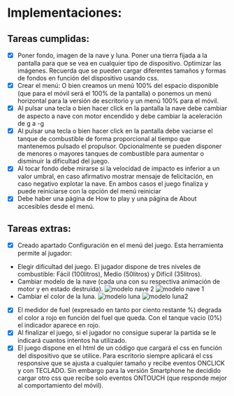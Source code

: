 # Implementaciones:  
## Tareas cumplidas:
- [x] Poner fondo, imagen de la nave y luna. Poner una tierra fijada a la pantalla para que se vea en cualquier tipo de dispositivo. Optimizar las imágenes. Recuerda que se pueden cargar diferentes tamaños y formas de fondos en función del dispositivo usando css.
- [x] Crear el menú: O bien creamos un menú 100% del espacio disponible (que para el móvil será el 100% de la pantalla) o ponemos un menú horizontal para la versión de escritorio y un menú 100% para el móvil.
- [x] Al pulsar una tecla o bien hacer click en la pantalla la nave debe cambiar de aspecto a nave con motor encendido y debe cambiar la aceleración de g a -g
- [x] Al pulsar una tecla o bien hacer click en la pantalla debe vaciarse el tanque de combustible de forma proporcional al tiempo que mantenemos pulsado el propulsor. Opcionalmente se pueden disponer de menores o mayores tanques de combustible para aumentar o disminuir la dificultad del juego.
- [x] Al tocar fondo debe mirarse si la velocidad de impacto es inferior a un valor umbral, en caso afirmativo mostrar mensaje de felicitación, en caso negativo explotar la nave. En ambos casos el juego finaliza y puede reiniciarse con la opción del menú reiniciar
- [x] Debe haber una página de How to play y una página de About accesibles desde el menú.

## Tareas extras:
- [x] Creado apartado Configuración en el menú del juego. Esta herramienta permite al jugador:  
 - Elegir dificultad del juego. El jugador dispone de tres niveles de combustible: Fácil (100litros), Medio (50litros) y Difícil (35litros).
 - Cambiar modelo de la nave (cada una con su respectiva animación de motor y en estado destruida).
 ![modelo nave 2](https://github.com/guilleCM/Lunar_lander/blob/master/img/mod2nave.gif)
 ![modelo nave 1](https://github.com/guilleCM/Lunar_lander/blob/master/img/nave.png)
 - Cambiar el color de la luna.
 ![modelo luna](https://github.com/guilleCM/Lunar_lander/blob/master/img/luna.png)
 ![modelo luna2](https://github.com/guilleCM/Lunar_lander/blob/master/img/mod2luna.png)
- [x] El medidor de fuel (expresado en tanto por ciento restante %) degrada el color a rojo en función del fuel que queda. Con el tanque vacio (0%) el indicador aparece en rojo.
- [x] Al finalizar el juego, si el jugador no consigue superar la partida se le indicará cuantos intentos ha utilizado.
- [x] El juego dispone en el html de un código que cargará el css en función del dispositivo que se utilice. Para escritorio siempre aplicará el css responsive que se ajusta a cualquier tamaño y recibe eventos ONCLICK y con TECLADO. Sin embargo para la versión Smartphone he decidido cargar otro css que recibe solo eventos ONTOUCH (que responde mejor al comportamiento del móvil).
